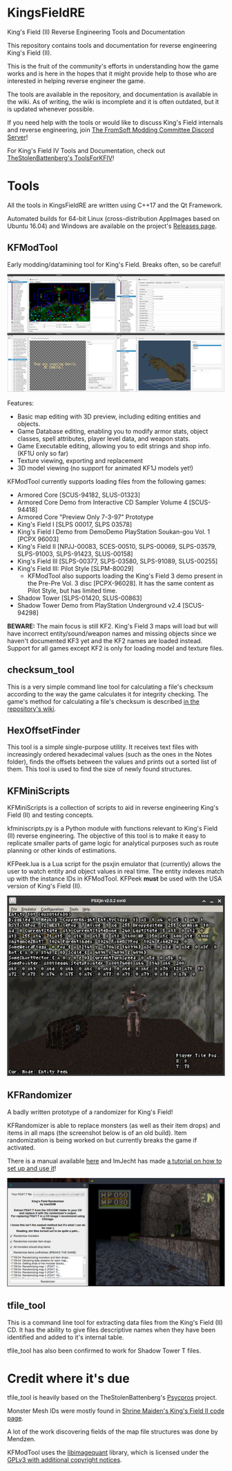 # KingsFieldRE
King's Field (II) Reverse Engineering Tools and Documentation

This repository contains tools and documentation for reverse engineering King's Field (II).

This is the fruit of the community's efforts in understanding how the game works and is here in the hopes that it might provide help to those who are interested in helping reverse engineer the game.

The tools are available in the repository, and documentation is available in the wiki. As of writing, the wiki is incomplete and it is often outdated, but it is updated whenever possible.

If you need help with the tools or would like to discuss King's Field internals and reverse engineering, join [The FromSoft Modding Committee Discord Server](https://discord.gg/jUzZwWWUXd)!

For King's Field IV Tools and Documentation, check out [TheStolenBattenberg's ToolsForKFIV](https://github.com/TheStolenBattenberg/ToolsForKFIV)!

# Tools

All the tools in KingsFieldRE are written using C++17 and the Qt Framework.

Automated builds for 64-bit Linux (cross-distribution AppImages based on Ubuntu 16.04) and Windows are available on the project's [Releases page](https://github.com/IvanDSM/KingsFieldRE/releases).

## KFModTool
Early modding/datamining tool for King's Field. Breaks often, so be careful!

![KFModTool screenshot](wiki/kfmodtool.png)

Features:

* Basic map editing with 3D preview, including editing entities and objects.
* Game Database editing, enabling you to modify armor stats, object classes, spell attributes, player level data, and weapon stats.
* Game Executable editing, allowing you to edit strings and shop info. (KF1U only so far)
* Texture viewing, exporting and replacement
* 3D model viewing (no support for animated KF1J models yet!)

KFModTool currently supports loading files from the following games:

* Armored Core [SCUS-94182, SLUS-01323]
* Armored Core Demo from Interactive CD Sampler Volume 4 [SCUS-94418]
* Armored Core "Preview Only 7-3-97" Prototype
* King's Field I [SLPS 00017, SLPS 03578]
* King's Field I Demo from DemoDemo PlayStation Soukan-gou Vol. 1 [PCPX 96003]
* King's Field II [NPJJ-00083, SCES-00510, SLPS-00069, SLPS-03579, SLPS-91003, SLPS-91423, SLUS-00158]
* King's Field III [SLPS-00377, SLPS-03580, SLPS-91089, SLUS-00255]
* King's Field III: Pilot Style [SLPM-80029]
    * KFModTool also supports loading the King's Field 3 demo present in the Pre-Pre Vol. 3 disc [PCPX-96028]. It has the same content as Pilot Style, but has limited time.
* Shadow Tower [SLPS-01420, SLUS-00863]
* Shadow Tower Demo from PlayStation Underground v2.4 [SCUS-94298]

**BEWARE:** The main focus is still KF2. King's Field 3 maps will load but will have incorrect entity/sound/weapon names and missing objects since we haven't documented KF3 yet and the KF2 names are loaded instead. Support for all games except KF2 is only for loading model and texture files.

## checksum_tool
This is a very simple command line tool for calculating a file's checksum according to the way the game calculates it for integrity checking. The game's method for calculating a file's checksum is described [in the repository's wiki](https://github.com/IvanDSM/KingsFieldRE/wiki/File-Checksum-Algorithm).

## HexOffsetFinder
This tool is a simple single-purpose utility. It receives text files with increasingly ordered hexadecimal values (such as the ones in the Notes folder), finds the offsets between the values and prints out a sorted list of them. This tool is used to find the size of newly found structures.

## KFMiniScripts
KFMiniScripts is a collection of scripts to aid in reverse engineering King's Field (II) and testing concepts. 

kfminiscripts.py is a Python module with functions relevant to King's Field (II) reverse engineering. The objective of this tool is to make it easy to replicate smaller parts of game logic for analytical purposes such as route planning or other kinds of estimations.

KFPeek.lua is a Lua script for the psxjin emulator that (currently) allows the user to watch entity and object values in real time. The entity indexes match up with the instance IDs in KFModTool. KFPeek **must** be used with the USA version of King's Field (II).

![KFPeek screenshot](wiki/kfpeek.png)

## KFRandomizer
A badly written prototype of a randomizer for King's Field!

KFRandomizer is able to replace monsters (as well as their item drops) and items in all maps (the screenshot below is of an old build). Item randomization is being worked on but currently breaks the game if activated.

There is a manual available [here](https://github.com/IvanDSM/KingsFieldRE/blob/master/Tools/KFRandomizer/README.md) and ImJecht has made [a tutorial on how to set up and use it](https://youtu.be/VHVXxpg4R5I)!

![KFRandomizer screenshot](wiki/kfrandomizer.png)

## tfile_tool
This is a command line tool for extracting data files from the King's Field (II) CD. It has the ability to give files descriptive names when they have been identified and added to it's internal table.

tfile_tool has also been confirmed to work for Shadow Tower T files.

# Credit where it's due
tfile_tool is heavily based on the TheStolenBattenberg's [Psycpros](https://github.com/TheStolenBattenberg/Psycpros) project.

Monster Mesh IDs were mostly found in [Shrine Maiden's King's Field II code page](http://mikosans.web.fc2.com/code/kings-field-2.html).

A lot of the work discovering fields of the map file structures was done by Mendzen.

KFModTool uses the [libimagequant](https://pngquant.org/lib/) library, which is licensed under the [GPLv3 with additional copyright notices](https://raw.githubusercontent.com/ImageOptim/libimagequant/master/COPYRIGHT).
